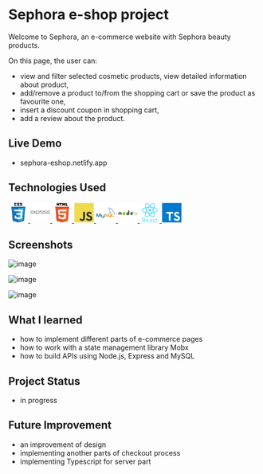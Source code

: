 # Sephora e-shop project

Welcome to Sephora, an e-commerce website with Sephora beauty products.

On this page, the user can:
- view and filter selected cosmetic products, view detailed information about product,
- add/remove a product to/from the shopping cart or save the product as favourite one,
- insert a discount coupon in shopping cart,
- add a review about the product.

## Live Demo

- sephora-eshop.netlify.app

## Technologies Used

<p align="left"> <a href="https://www.w3schools.com/css/" target="_blank" rel="noreferrer"> <img src="https://raw.githubusercontent.com/devicons/devicon/master/icons/css3/css3-original-wordmark.svg" alt="css3" width="40" height="40"/> </a> <a href="https://expressjs.com" target="_blank" rel="noreferrer"> <img src="https://raw.githubusercontent.com/devicons/devicon/master/icons/express/express-original-wordmark.svg" alt="express" width="40" height="40"/> </a> <a href="https://www.w3.org/html/" target="_blank" rel="noreferrer"> <img src="https://raw.githubusercontent.com/devicons/devicon/master/icons/html5/html5-original-wordmark.svg" alt="html5" width="40" height="40"/> </a> <a href="https://developer.mozilla.org/en-US/docs/Web/JavaScript" target="_blank" rel="noreferrer"> <img src="https://raw.githubusercontent.com/devicons/devicon/master/icons/javascript/javascript-original.svg" alt="javascript" width="40" height="40"/> </a> <a href="https://www.mysql.com/" target="_blank" rel="noreferrer"> <img src="https://raw.githubusercontent.com/devicons/devicon/master/icons/mysql/mysql-original-wordmark.svg" alt="mysql" width="40" height="40"/> </a> <a href="https://nodejs.org" target="_blank" rel="noreferrer"> <img src="https://raw.githubusercontent.com/devicons/devicon/master/icons/nodejs/nodejs-original-wordmark.svg" alt="nodejs" width="40" height="40"/> </a> <a href="https://reactjs.org/" target="_blank" rel="noreferrer"> <img src="https://raw.githubusercontent.com/devicons/devicon/master/icons/react/react-original-wordmark.svg" alt="react" width="40" height="40"/> </a> <a href="https://www.typescriptlang.org/" target="_blank" rel="noreferrer"> <img src="https://raw.githubusercontent.com/devicons/devicon/master/icons/typescript/typescript-original.svg" alt="typescript" width="40" height="40"/> </a> </p>

## Screenshots

![image](https://github.com/JanaPrikrylova/sephora-eshop-project/assets/86554438/7559d8cc-6a28-45df-afe9-14430efd8f76)

![image](https://github.com/JanaPrikrylova/sephora/assets/86554438/46692031-770e-4dec-a670-6078060cb1b1)

![image](https://github.com/JanaPrikrylova/sephora/assets/86554438/f640aabb-035e-454f-9130-04fe7229dc94)


## What I learned

- how to implement different parts of e-commerce pages
- how to work with a state management library Mobx
- how to build APIs using Node.js, Express and MySQL

## Project Status

- in progress

## Future Improvement

- an improvement of design
- implementing another parts of checkout process
- implementing Typescript for server part
  
